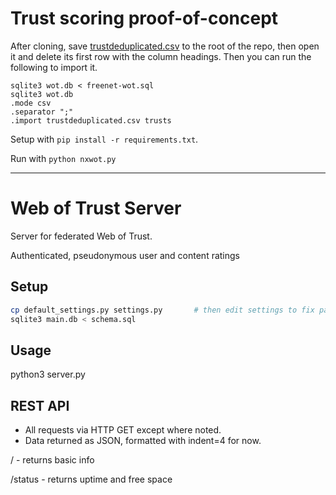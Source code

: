 # Trust scoring proof-of-concept

After cloning, save [trustdeduplicated.csv](https://figshare.com/articles/dataset/The_Freenet_social_trust_graph_extracted_from_the_Web_of_Trust/4725664) to the root of the repo, then open it and delete its first row with the column headings. Then you can run the following to import it.

```
sqlite3 wot.db < freenet-wot.sql
sqlite3 wot.db
.mode csv
.separator ";"
.import trustdeduplicated.csv trusts
```

Setup with `pip install -r requirements.txt`.

Run with `python nxwot.py`

----

# Web of Trust Server
 
Server for federated Web of Trust.

Authenticated, pseudonymous user and content ratings


## Setup

```sh
cp default_settings.py settings.py       # then edit settings to fix path to code
sqlite3 main.db < schema.sql
```

## Usage

python3 server.py

## REST API

* All requests via HTTP GET except where noted.
* Data returned as JSON, formatted with indent=4 for now.

/ - returns basic info

/status - returns uptime and free space
